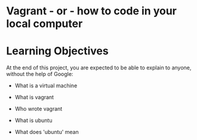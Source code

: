 # Vagrant - or - how to code in your local computer

# Learning Objectives

At the end of this project, you are expected to be able to explain to anyone, without the help of Google:

* What is a virtual machine

* What is vagrant

* Who wrote vagrant

* What is ubuntu

* What does 'ubuntu' mean
